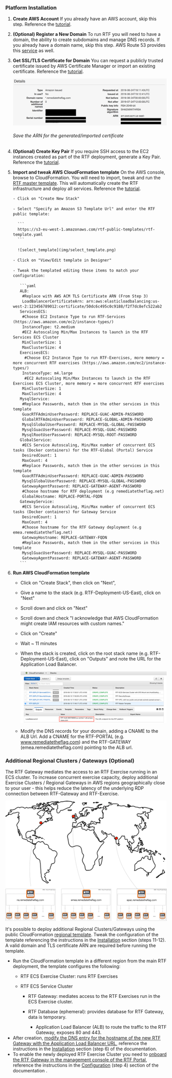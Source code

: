 ### Platform Installation

1. **Create AWS Account**
    If you already have an AWS account, skip this step. Reference the [tutorial](https://aws.amazon.com/premiumsupport/knowledge-center/create-and-activate-aws-account/).

2. **(Optional) Register a New Domain** 
    To run RTF you will need to have a domain, the ability to create subdomains and manage DNS records.  If you already have a domain name, skip this step. AWS Route 53 provides this [service](https://docs.aws.amazon.com/Route53/latest/DeveloperGuide/domain-register.html) as well.

3. **Get SSL/TLS Certificate for Domain**
    You can request a publicly trusted certificate issued by AWS Certificate Manager or import an existing certificate. Reference the [tutorial](https://docs.aws.amazon.com/acm/latest/userguide/gs-acm-request-public.html).

    ![arn_acm_cert](img/arn_acm_cert.png)

    ###### Save the ARN for the generated/imported certificate

4. **(Optional) Create Key Pair**
    If you require SSH access to the EC2 instances created as part of the RTF deployment, generate a Key Pair. Reference the [tutorial](https://docs.aws.amazon.com/AWSEC2/latest/UserGuide/ec2-key-pairs.html#having-ec2-create-your-key-pair).

5. **Import and tweak AWS CloudFormation template**
    On the AWS console, browse to CloudFormation. You will need to import, tweak and run the [RTF master template](https://s3-eu-west-1.amazonaws.com/rtf-public-templates/rtf-template.yaml). This will automatically create the RTF infrastructure and deploy all services. Reference the [tutorial](https://docs.aws.amazon.com/AWSCloudFormation/latest/UserGuide/cfn-using-console-create-stack-template.html).

       - Click on "Create New Stack"

       - Select "Specify an Amazon S3 Template Url" and enter the RTF public template:

         ```
         https://s3-eu-west-1.amazonaws.com/rtf-public-templates/rtf-template.yaml
         ```

         ![select_template](img/select_template.png)

       - Click on "View/Edit template in Designer"

       - Tweak the templated editing these items to match your configuration:

          ```yaml
          ALB:
           #Replace with AWS ACM TLS Certificate ARN (From Step 3)
           LoadBalancerCertificateArn: arn:aws:elasticloadbalancing:us-west-2:123456789012:certificate/50dc6c495c0c9188/f2f7dc8efc522ab2
          ServicesECS:
           #Choose EC2 Instance Type to run RTF-Services (https://aws.amazon.com/ec2/instance-types/)
           InstanceType: t2.medium
           #EC2 Autoscaling Min/Max Instances to launch in the RTF Services ECS Cluster
           MinClusterSize: 1
           MaxClusterSize: 4
          ExercisesECS:
            #Choose EC2 Instance Type to run RTF-Exercises, more memory = more concurrent RTF exercises (https://aws.amazon.com/ec2/instance-types/)
           InstanceType: m4.large
            #EC2 Autoscaling Min/Max Instances to launch in the RTF Exercises ECS Cluster, more memory = more concurrent RTF exercises
           MinClusterSize: 1
           MaxClusterSize: 4
          MysqlService:
           #Replace Passwords, match them in the other services in this template
           GuacRTFAdminUserPassword: REPLACE-GUAC-ADMIN-PASSWORD
           GlobalRTFAdminUserPassword: REPLACE-GLOBAL-ADMIN-PASSWORD
           MysqlGlobalUserPassword: REPLACE-MYSQL-GLOBAL-PASSWORD
           MysqlGuacUserPassword: REPLACE-MYSQL-GUAC-PASSWORD
           MysqlRootUserPassword: REPLACE-MYSQL-ROOT-PASSWORD
          GlobalService:
           #ECS Service Autoscaling, Min/Max number of concurrent ECS tasks (Docker containers) for the RTF-Global (Portal) Service
           DesiredCount: 1
           MaxCount: 4
           #Replace Passwords, match them in the other services in this template
           GuacRTFAdminUserPassword: REPLACE-GUAC-ADMIN-PASSWORD
           MysqlGlobalUserPassword: REPLACE-MYSQL-GLOBAL-PASSWORD
           GatewayAgentPassword: REPLACE-GATEWAY-AGENT-PASSWORD
           #Choose hostname for RTF deployment (e.g remediatetheflag.net)
           GlobalHostname: REPLACE-PORTAL-FQDN
          GatewayService:
           #ECS Service Autoscaling, Min/Max number of concurrent ECS tasks (Docker containers) for Gateway Service
           DesiredCount: 1
           MaxCount: 4
           #Choose hostname for the RTF Gateway deployment (e.g emea.remediatetheflag.net)
           GatewayHostname: REPLACE-GATEWAY-FQDN
           #Replace Passwords, match them in the other services in this template
           MysqlGuacUserPassword: REPLACE-MYSQL-GUAC-PASSWORD
           GatewayAgentPassword: REPLACE-GATEWAY-AGENT-PASSWORD
          ```

11. **Run AWS CloudFormation template**

      - Click on "Create Stack", then click on "Next", 

      - Give a name to the stack (e.g. RTF-Deployment-US-East), click on "Next"

      - Scroll down and click on "Next"

      - Scroll down and check "I acknowledge that AWS CloudFormation might create IAM resources with custom names."

      - Click on "Create"

      - Wait ~ 11 minutes

      - When the stack is created, click on the root stack name (e.g. RTF-Deployment-US-East), click on "Outputs" and note the URL for the Application Load Balancer.

        ![ALB Output](img/alb_output.png)

        

      - Modify the DNS records for your domain, adding a CNAME to the ALB Url. Add a CNAME for the RTF-PORTAL (e.g. www.remediatetheflag.com) and the RTF-GATEWAY (emea.remediatetheflag.com) pointing to the ALB url.



### Additional Regional Clusters / Gateways (Optional)

The RTF Gateway mediates the access to an RTF Exercise running in an ECS cluster. To increase concurrent exercise capacity, deploy additional Exercise Clusters / Regional Gateways in AWS regions geographically close to your user - this helps reduce the latency of the underlying RDP connection between RTF-Gateway and RTF-Exercise.

  ![regional_gateways](img/regions_rtf.png)

  

It's possible to deploy additional Regional Clusters/Gateways using the public CloudFormation [regional template](https://s3-eu-west-1.amazonaws.com/rtf-public-templates/rtf-template-regional-gateway.yaml). Tweak the configuration of the template referencing the instructions in the [Installation](install.md) section (steps 11-12). A valid domain and TLS certificate ARN are required before running the template.

- Run the CloudFormation template in a different region from the main RTF deployment, the template configures the following:
    - RTF ECS Exercise Cluster: runs RTF Exercises

    - RTF ECS Service Cluster 
      * RTF Gateway: mediates access to the RTF Exercises run in the ECS Exercise cluster.

      - RTF Database (ephemeral): provides database for RTF Gateway, data is temporary.

        - Application Load Balancer (ALB) to route the traffic to the RTF Gateway, exposes 80 and 443.
- After creation, <u>modify the DNS entry for the hostname of the new RTF Gateway with the Application Load Balancer URL</u>, reference the instructions in the [Installation](install.md) section (step 6) of the documentation.
- To enable the newly deployed RTF Exercise Cluster you need to <u>onboard the RTF Gateway in the management console of the RTF Portal</u>, reference the instructions in the [Configuration](configure.md) (step 4) section of the documentation .

